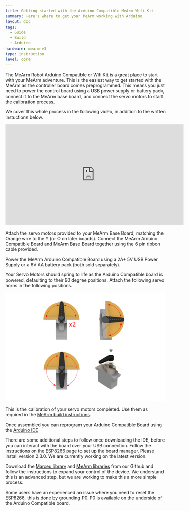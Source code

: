 ```yaml
---
title: Getting started with the Arduino Compatible MeArm Wifi Kit
summary: Here's where to get your MeArm working with Arduino
layout: doc
tags:
  - Guide
  - Build
  - Arduino
hardware: mearm-v3
type: instruction
level: core
---
```


The MeArm Robot Arduino Compatible or Wifi Kit is a great place to start with your MeArm adventure. This is the easiest way to get started with the MeArm as the controller board comes preprogrammed. This means you just need to power the control board using a USB power supply or battery pack, connect it to the MeArm base board, and connect the servo motors to start the calibration process.

We cover this whole process in the following video, in addition to the written instuctions below.

<iframe width="560" height="315" src="https://www.youtube.com/embed/sPdbs9b5udQ" frameborder="0" allow="accelerometer; autoplay; encrypted-media; gyroscope; picture-in-picture" allowfullscreen></iframe>

Attach the servo motors provided to your MeArm Base Board, matching the Orange wire to the Y (or O on later boards). Connect the MeArm Arduino Compatible Board and MeArm Base Board together using the 6 pin ribbon cable provided.

Power the MeArm Arduino Compatible Board using a 2A+ 5V USB Power Supply or a 6V AA battery pack (both sold separately).

Your Servo Motors should spring to life as the Arduino Compatible board is powered, defaulting to their 90 degree positions. Attach the following servo horns in the following positions.

![](/assets/docs/mearm-microbit-setup/Servoset.png) 

This is the calibration of your servo motors completed. Use them as required in the [MeArm build instructions](https://learn.mime.co.uk/docs/building-the-mearm-v3).

Once assembled you can reprogram your Arduino Compatible Board using the [Arduino IDE](https://www.arduino.cc/en/main/software)

There are some additional steps to follow once downloading the IDE, before you can interact with the board over your USB connection. Follow the instructions on the [ESP8266](http://esp8266.github.io/Arduino/versions/2.3.0/doc/installing.html) page to set up the board manager. Please install version 2.3.0. We are currently working on the latest version.

Download the [Marceu library](https://github.com/mimeindustries/Marceau) and [MeArm libraries](https://github.com/mimeindustries/MeArm-Arduino) from our Github and follow the instructions to expand your control of the device. We understand this is an advanced step, but we are working to make this a more simple process.

Some users have an experienced an issue where you need to reset the ESP8266, this is done by grounding P0. P0 is available on the underside of the Arduino Compatible board.

